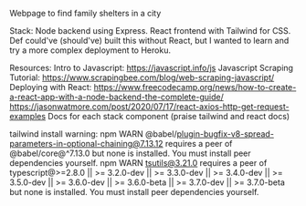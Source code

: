 Webpage to find family shelters in a city

Stack:
Node backend using Express.
React frontend with Tailwind for CSS.
Def could've (should've) built this without React, but I wanted to learn and try a more complex deployment to Heroku.

Resources:
Intro to Javascript: https://javascript.info/js
Javascript Scraping Tutorial: https://www.scrapingbee.com/blog/web-scraping-javascript/
Deploying with React: https://www.freecodecamp.org/news/how-to-create-a-react-app-with-a-node-backend-the-complete-guide/
https://jasonwatmore.com/post/2020/07/17/react-axios-http-get-request-examples
Docs for each stack component (praise tailwind and react docs)

tailwind install warning:
npm WARN @babel/plugin-bugfix-v8-spread-parameters-in-optional-chaining@7.13.12 requires a peer of @babel/core@^7.13.0 but none is installed. You must install peer dependencies yourself.
npm WARN tsutils@3.21.0 requires a peer of typescript@>=2.8.0 || >= 3.2.0-dev || >= 3.3.0-dev || >= 3.4.0-dev || >= 3.5.0-dev || >= 3.6.0-dev || >= 3.6.0-beta || >= 3.7.0-dev || >= 3.7.0-beta but none is installed. You must install peer dependencies yourself.
